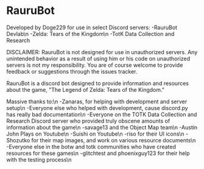 # RauruBot

Developed by Doge229 for use in select Discord servers:
-RauruBot Devlab\n
-Zelda: Tears of the Kingdom\n
-TotK Data Collection and Research

DISCLAIMER: RauruBot is not designed for use in unauthorized servers. Any unintended behavior as a result of using him or his code on unauthorized servers is not my responsibility. 
You are of course welcome to provide feedback or suggestions through the issues tracker.


RauruBot is a discord bot designed to provide information and resources about the game, "The Legend of Zelda: Tears of the Kingdom."


Massive thanks to:\n
-Zanaras, for helping with development and server setup\n
-Everyone else who helped with development, cause discord.py has really bad documentation\n
-Everyone on the TOTK Data Collection and Research Discord server who provided truly obscene amounts of information about the game\n
-savage13 and the Object Map team\n
-Austin John Plays on Youtube\n
-Suishi on Youtube\n
-riso for their UI icons\n
-Shozutko for their map images, and work on various resource documents\n
-Everyone else in the botw and totk communities who have created resources for these games\n
-glitchtest and phoenixguy123 for their help with the testing process\n

